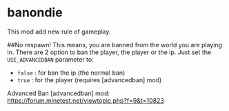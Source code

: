 banondie
========
This mod add new rule of gameplay.

##No respawn!
This means, you are banned from the world you are playing in.
There are 2 option to ban the player, the player or the ip.
Just set the `USE_ADVANCEDBAN` parameter to:
- `false` : for ban the ip (the normal ban)
- `true`  : for the player (requires [advancedban] mod)

Advanced Ban [advancedban] mod: https://forum.minetest.net/viewtopic.php?f=9&t=10823
